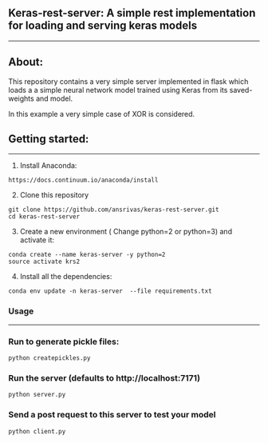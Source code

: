 ## Keras-rest-server: A simple rest implementation for loading and serving keras models
------------------
## About:
This repository contains a very simple server implemented in flask which loads a
a simple neural network model trained using Keras from its saved-weights and
model.

In this example a very simple case of XOR is considered.
## Getting started:
---
1. Install Anaconda:
```
https://docs.continuum.io/anaconda/install
```

2. Clone this repository
```
git clone https://github.com/ansrivas/keras-rest-server.git
cd keras-rest-server
```

3. Create a new environment ( Change python=2 or python=3) and activate it:
```
conda create --name keras-server -y python=2
source activate krs2
```

4. Install all the dependencies:
```
conda env update -n keras-server  --file requirements.txt
```


### Usage
------------------

### Run to generate pickle files:
```
python createpickles.py
```

### Run the server (defaults to http://localhost:7171)
```
python server.py
```

### Send a post request to this server to test your model
```
python client.py
```
